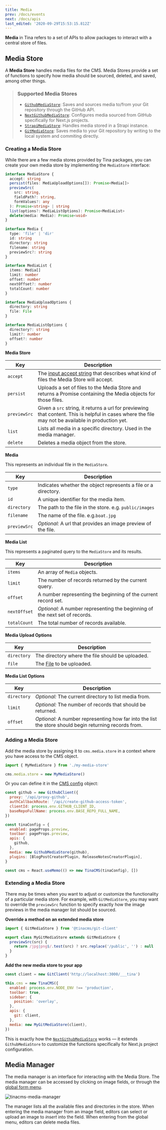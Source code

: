 ```yaml
---
title: Media
prev: /docs/events
next: /docs/apis
last_edited: '2020-09-29T15:53:15.812Z'
---
```


**Media** in Tina refers to a set of APIs to allow packages to interact with a central store of files.

## Media Store

A **Media Store** handles media files for the CMS. Media Stores provide a set of functions to specify how media should be sourced, deleted, and saved, among other things.

> ### Supported Media Stores
>
> - [`GithubMediaStore`](/packages/react-tinacms-github): Saves and sources media to/from your Git repository through the GitHub API.
> - [`NextGithubMediaStore`](/packages/next-tinacms-github#nextgithubmediastore): Configures media sourced from GitHub specifically for Next.js projects.
> - [`StrapiMediaStore`](/packages/react-tinacms-strapi/): Handles media stored in a Strapi instance.
> - [`GitMediaStore`](/guides/nextjs/git/adding-backend): Saves media to your Git repository by writing to the local system and commiting directly.

### Creating a Media Store

While there are a few media stores provided by Tina packages, you can create your own media store by implementing the `MediaStore` interface:

```typescript
interface MediaStore {
  accept: string
  persist(files: MediaUploadOptions[]): Promise<Media[]>
  previewSrc(
    src: string,
    fieldPath?: string,
    formValues?: any
  ): Promise<string> | string
  list(options?: MediaListOptions): Promise<MediaList>
  delete(media: Media): Promise<void>
}

interface Media {
  type: 'file' | 'dir'
  id: string
  directory: string
  filename: string
  previewSrc?: string
}

interface MediaList {
  items: Media[]
  limit: number
  offset: number
  nextOffset?: number
  totalCount: number
}

interface MediaUploadOptions {
  directory: string
  file: File
}

interface MediaListOptions {
  directory?: string
  limit?: number
  offset?: number
}
```

**Media Store**

| Key          | Description                                                                                                                                                           |
| ------------ | --------------------------------------------------------------------------------------------------------------------------------------------------------------------- |
| `accept`     | The [input accept string](https://developer.mozilla.org/en-US/docs/Web/HTML/Element/input/file#accept) that describes what kind of files the Media Store will accept. |
| `persist`    | Uploads a set of files to the Media Store and returns a Promise containing the Media objects for those files.                                                         |
| `previewSrc` | Given a `src` string, it returns a url for previewing that content. This is helpful in cases where the file may not be available in production yet.                   |
| `list`       | Lists all media in a specific directory. Used in the media manager.                                                                                                   |
| `delete`     | Deletes a media object from the store.                                                                                                                                |

**Media**

This represents an individual file in the `MediaStore`.

| Key          | Description                                                    |
| ------------ | -------------------------------------------------------------- |
| `type`       | Indicates whether the object represents a file or a directory. |
| `id`         | A unique identifier for the media item.                        |
| `directory`  | The path to the file in the store. e.g. `public/images`        |
| `filename`   | The name of the file. e.g.`boat.jpg`                           |
| `previewSrc` | _Optional:_ A url that provides an image preview of the file.  |

**Media List**

This represents a paginated query to the `MediaStore` and its results.

| Key          | Description                                                                 |
| ------------ | --------------------------------------------------------------------------- |
| `items`      | An array of `Media` objects.                                                |
| `limit`      | The number of records returned by the current query.                        |
| `offset`     | A number representing the beginning of the current record set.              |
| `nextOffset` | _Optional:_ A number representing the beginning of the next set of records. |
| `totalCount` | The total number of records available.                                      |

**Media Upload Options**

| Key         | Description                                                                       |
| ----------- | --------------------------------------------------------------------------------- |
| `directory` | The directory where the file should be uploaded.                                  |
| `file`      | The [File](https://developer.mozilla.org/en-US/docs/Web/API/File) to be uploaded. |

**Media List Options**

| Key         | Description                                                                                            |
| ----------- | ------------------------------------------------------------------------------------------------------ |
| `directory` | _Optional:_ The current directory to list media from.                                                  |
| `limit`     | _Optional:_ The number of records that should be returned.                                             |
| `offset`    | _Optional:_ A number representing how far into the list the store should begin returning records from. |

### Adding a Media Store

Add the media store by assigning it to `cms.media.store` in a context where you have access to the CMS object.

```javascript
import { MyMediaStore } from './my-media-store'

cms.media.store = new MyMediaStore()
```

Or you can define it in the [CMS config](/docs/getting-started/cms-set-up/#configure-the-cms-object) object:

```js
const github = new GithubClient({
  proxy: '/api/proxy-github',
  authCallbackRoute: '/api/create-github-access-token',
  clientId: process.env.GITHUB_CLIENT_ID,
  baseRepoFullName: process.env.BASE_REPO_FULL_NAME,
})

const tinaConfig = {
  enabled: pageProps.preview,
  toolbar: pageProps.preview,
  apis: {
    github,
  },
  media: new GithubMediaStore(github),
  plugins: [BlogPostCreatorPlugin, ReleaseNotesCreatorPlugin],
}

const cms = React.useMemo(() => new TinaCMS(tinaConfig), [])
```

### Extending a Media Store

There may be times when you want to adjust or customize the functionality of a particular media store. For example, with `GitMediaStore`, you may want to override the `previewSrc` function to specify exactly how the image previews in the media manager list should be sourced.

**Override a method on an extended media store**

```js
import { GitMediaStore } from '@tinacms/git-client'

export class MyGitMediaStore extends GitMediaStore {
  previewSrc(src) {
    return /jpg|png$/.test(src) ? src.replace('/public', '') : null
  }
}
```

**Add the new media store to your app**

```js
const client = new GitClient('http://localhost:3000/___tina')

this.cms = new TinaCMS({
  enabled: process.env.NODE_ENV !== 'production',
  toolbar: true,
  sidebar: {
    position: 'overlay',
  },
  apis: {
    git: client,
  },
  media: new MyGitMediaStore(client),
})
```

This is exactly how the [`NextGithubMediaStore`](https://github.com/tinacms/tinacms/blob/master/packages/next-tinacms-github/src/next-github-media-store.ts) works — it extends `GithubMediaStore` to customize the functions specifically for Next.js project configuration.

## Media Manager

The media manager is an interface for interacting with the Media Store. The media manager can be accessed by clicking on image fields, or through the [global form menu](/docs/plugins/screens/#name-icon--component).

![tinacms-media-manager](/img/media-manager-ui.png)

The manager lists all the available files and directories in the store. When entering the media manager from an image field, editors can select or upload an image to _insert_ into the field. When entering from the global menu, editors can delete media files.
